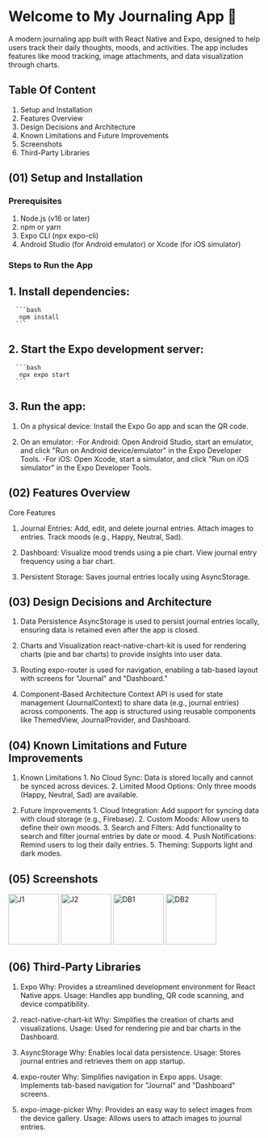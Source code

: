 # Welcome to My Journaling App 👋

A modern journaling app built with React Native and Expo, designed to help users track their daily thoughts, moods, and activities. The app includes features like mood tracking, image attachments, and data visualization through charts.

## Table Of Content

1. Setup and Installation
2. Features Overview
3. Design Decisions and Architecture
4. Known Limitations and Future Improvements
5. Screenshots
6. Third-Party Libraries

## (01) Setup and Installation

   ### Prerequisites
   
   1. Node.js (v16 or later)
   2. npm or yarn
   3. Expo CLI (npx expo-cli)
   4. Android Studio (for Android emulator) or Xcode (for iOS simulator)
   
   ### Steps to Run the App
   
   ## 1. Install dependencies:
   
      ```bash
       npm install
      ```
   
   ## 2. Start the Expo development server:
   
      ```bash
       npx expo start
      ```
   
   ## 3. Run the app:
   
   1) On a physical device: Install the Expo Go app and scan the QR code.
   
   2) On an emulator:
         -For Android: Open Android Studio, start an emulator, and click "Run on Android device/emulator" in the Expo Developer Tools.
         -For iOS: Open Xcode, start a simulator, and click "Run on iOS simulator" in the Expo Developer Tools.

## (02) Features Overview

   Core Features
   
   1. Journal Entries:
   Add, edit, and delete journal entries.
   Attach images to entries.
   Track moods (e.g., Happy, Neutral, Sad).
   
   2. Dashboard:
   Visualize mood trends using a pie chart.
   View journal entry frequency using a bar chart.
   
   3. Persistent Storage:
   Saves journal entries locally using AsyncStorage.

## (03) Design Decisions and Architecture
   
   1. Data Persistence
      AsyncStorage is used to persist journal entries locally, ensuring data is retained even after the app is closed.
   
   2. Charts and Visualization
      react-native-chart-kit is used for rendering charts (pie and bar charts) to provide insights into user data.
   
   3. Routing
      expo-router is used for navigation, enabling a tab-based layout with screens for "Journal" and "Dashboard."

   4. Component-Based Architecture
      Context API is used for state management (JournalContext) to share data (e.g., journal entries) across components.
      The app is structured using reusable components like ThemedView, JournalProvider, and Dashboard.

## (04) Known Limitations and Future Improvements

   01. Known Limitations
      1. No Cloud Sync: Data is stored locally and cannot be synced across devices.
      2. Limited Mood Options: Only three moods (Happy, Neutral, Sad) are available.
   
   02. Future Improvements
      1. Cloud Integration: Add support for syncing data with cloud storage (e.g., Firebase).
      2. Custom Moods: Allow users to define their own moods.
      3. Search and Filters: Add functionality to search and filter journal entries by date or mood.
      4. Push Notifications: Remind users to log their daily entries.
      5. Theming: Supports light and dark modes.

## (05) Screenshots

<img src="https://github.com/user-attachments/assets/ed7bdefb-200b-41f6-8912-748ff797c7f0" alt="J1" width="100"/>
<img src="https://github.com/user-attachments/assets/023fdaab-b692-4cb0-be9f-81713bc3c577" alt="J2" width="100"/>
<img src="https://github.com/user-attachments/assets/3c9251a3-80f3-4000-9d68-c676de4749d4" alt="DB1" width="100"/>
<img src="https://github.com/user-attachments/assets/6787501b-7603-4370-85ad-f1c4197e81e6" alt="DB2" width="100"/>

## (06) Third-Party Libraries

   1. Expo
   Why: Provides a streamlined development environment for React Native apps.
   Usage: Handles app bundling, QR code scanning, and device compatibility.

   2. react-native-chart-kit
   Why: Simplifies the creation of charts and visualizations.
   Usage: Used for rendering pie and bar charts in the Dashboard.

   3. AsyncStorage
   Why: Enables local data persistence.
   Usage: Stores journal entries and retrieves them on app startup.

   4. expo-router
   Why: Simplifies navigation in Expo apps.
   Usage: Implements tab-based navigation for "Journal" and "Dashboard" screens.
   
   5. expo-image-picker
   Why: Provides an easy way to select images from the device gallery.
   Usage: Allows users to attach images to journal entries.
